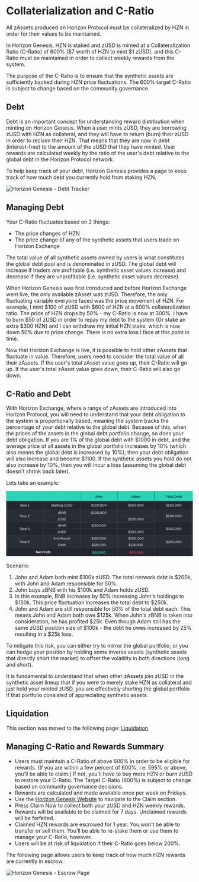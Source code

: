 # Collaterialization and C-Ratio

All zAssets produced on Horizon Protocol must be collateralized by HZN in order for their values to be maintained.

In Horizon Genesis, HZN is staked and zUSD is minted at a Collateralization Ratio (C-Ratio) of 600% ($7 worth of HZN to mint $1 zUSD), and this C-Ratio must be maintained in order to collect weekly rewards from the system.

The purpose of the C-Ratio is to ensure that the synthetic assets are sufficiently backed during HZN price fluctuations. The 600% target C-Ratio is subject to change based on the community governance.

## Debt

Debt is an important concept for understanding reward distribution when minting on Horizon Genesis. When a user mints zUSD, they are borrowing zUSD with HZN as collateral, and they will have to return (burn) their zUSD in order to reclaim their HZN. That means that they are now in debt (interest-free) to the amount of the zUSD that they have minted. User rewards are calculated weekly by the ratio of the user's debt relative to the global debt in the Horizon Protocol network.

To help keep track of your debt, Horizon Genesis provides a page to keep track of how much debt you currently hold from staking HZN.

![Horizon Genesis - Debt Tracker](<../../.gitbook/assets/HorizonGenesis\_6\_Debt Tracker.png>)

## Managing Debt

Your C-Ratio fluctuates based on 2 things:

* The price changes of HZN
* The price change of any of the synthetic assets that users trade on Horizon Exchange

The total value of all synthetic assets owned by users is what constitutes the global debt pool and is denominated in zUSD. The global debt will increase if traders are profitable (i.e. synthetic asset values increase) and decrease if they are unprofitable (i.e. synthetic asset values decrease).

When Horizon Genesis was first introduced and before Horizon Exchange went live, the only available zAsset was zUSD. Therefore, the only fluctuating variable everyone faced was the price movement of HZN. For example, I mint $100 of zUSD with $600 of HZN at a 600% collateralization ratio. The price of HZN drops by 50% - my C-Ratio is now at 300%. I have to burn $50 of zUSD in order to repay my debt to the system (Or stake an extra $300 HZN) and I can withdraw my initial HZN stake, which is now down 50% due to price change. There is no extra loss I face at this point in time.

Now that Horizon Exchange is live, it is possible to hold other zAssets that fluctuate in value. Therefore, users need to consider the total value of all their zAssets. If the user's total zAsset value goes up, their C-Ratio will go up. If the user's total zAsset value goes down, their C-Ratio will also go down.

## C-Ratio and Debt

With Horizon Exchange, where a range of zAssets are introduced into Horizon Protocol, you will need to understand that your debt obligation to the system is proportionally based, meaning the system tracks the percentage of your debt relative to the global debt. Because of this, when the prices of the assets in the global debt portfolio change, so does your debt obligation. If you are 1% of the global debt with $1000 in debt, and the average price of all assets in the global portfolio increases by 10% (which also means the global debt is increased by 10%), then your debt obligation will also increase and become $1100. If the synthetic assets you hold do not also increase by 10%, then you will incur a loss (assuming the global debt doesn't shrink back later).

Lets take an example:

![](../../.gitbook/assets/hzn-docs-debt.png)

Scenario:

1. John and Adam both mint $100k zUSD. The total network debt is $200k, with John and Adam responsible for 50%.
2. John buys zBNB with his $100k and Adam holds zUSD.
3. In this example, BNB increases by 50% increasing John's holdings to $150k. This price fluctuation increases the total debt to $250k.
4. John and Adam are still responsible for 50% of the total debt each. This means John and Adam both owe $125k. When John's zBNB is taken into consideration, he has profited $25k. Even though Adam still has the same zUSD position size of $100k - the debt he owes increased by 25% resulting in a $25k loss.

To mitigate this risk, you can either try to mirror the global portfolio, or you can hedge your position by holding some inverse assets (synthetic assets that directly short the market) to offset the volatility in both directions (long and short).

It is fundamental to understand that when other zAssets join zUSD in the synthetic asset lineup that if you were to merely stake HZN as collateral and just hold your minted zUSD, you are effectively shorting the global portfolio if that portfolio consisted of appreciating synthetic assets.

## Liquidation <a href="#why-is-liquidation-necessary-and-how-does-it-work" id="why-is-liquidation-necessary-and-how-does-it-work"></a>

This section was moved to the following page: [Liquidation](liquidation.md).

## Managing C-Ratio and Rewards Summary

* Users must maintain a C-Ratio of above 600% in order to be eligible for rewards. (If you are within a few percent of 600%, i.e. 595% or above, you’ll be able to claim.) If not, you'll have to buy more HZN or burn zUSD to restore your C-Ratio. The Target C-Ratio (600%) is subject to change based on community governance decisions.
* Rewards are calculated and made available once per week on Fridays.
* Use the [Horizon Genesis Website](https://genesis.horizonprotocol.com/) to navigate to the Claim section.
* Press Claim Now to collect both your zUSD and HZN weekly rewards.
* Rewards will be available to be claimed for 7 days. Unclaimed rewards will be forfeited.
* Claimed HZN rewards are escrowed for 1 year. You won't be able to transfer or sell them. You’ll be able to re-stake them or use them to manage your C-Ratio, however.
* Users will be at risk of liquidation if their C-Ratio goes below 200%.

The following page allows users to keep track of how much HZN rewards are currently in escrow.

![Horizon Genesis - Escrow Page](../../.gitbook/assets/HorizonGenesis\_7\_Escrow.png)

